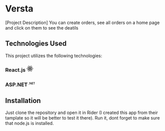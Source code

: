 # Versta

[Project Description]
You can create orders, see all orders on a home page and click on them to see the deatils

## Technologies Used

This project utilizes the following technologies:

### React.js <img src="https://github.com/Maksaid/Circ/blob/main/react.svg" alt="Logo Alt Text" color="#188FFF" width="20" height="20">


### ASP.NET <img src="https://github.com/Maksaid/Circ/blob/main/dotnet.svg" alt="Logo Alt Text" width="20" height="20">

## Installation

Just clone the repository and open it in Rider (I created this app from their tamplate so it will be better to test it there).
Run it, dont forget to make sure that node.js is installed.
